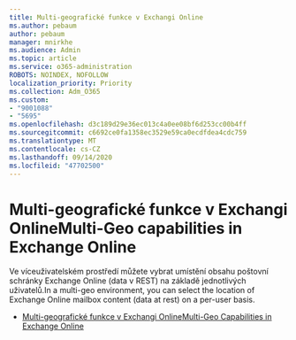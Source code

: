 ```yaml
---
title: Multi-geografické funkce v Exchangi Online
ms.author: pebaum
author: pebaum
manager: mnirkhe
ms.audience: Admin
ms.topic: article
ms.service: o365-administration
ROBOTS: NOINDEX, NOFOLLOW
localization_priority: Priority
ms.collection: Adm_O365
ms.custom:
- "9001088"
- "5695"
ms.openlocfilehash: d3c189d29e36ec013c4a0ee08bf6d253cc00b4ff
ms.sourcegitcommit: c6692ce0fa1358ec3529e59ca0ecdfdea4cdc759
ms.translationtype: MT
ms.contentlocale: cs-CZ
ms.lasthandoff: 09/14/2020
ms.locfileid: "47702500"
---
```

# <a name="multi-geo-capabilities-in-exchange-online"></a><span data-ttu-id="76055-102">Multi-geografické funkce v Exchangi Online</span><span class="sxs-lookup"><span data-stu-id="76055-102">Multi-Geo capabilities in Exchange Online</span></span>

<span data-ttu-id="76055-103">Ve víceuživatelském prostředí můžete vybrat umístění obsahu poštovní schránky Exchange Online (data v REST) na základě jednotlivých uživatelů.</span><span class="sxs-lookup"><span data-stu-id="76055-103">In a multi-geo environment, you can select the location of Exchange Online mailbox content (data at rest) on a per-user basis.</span></span>
- [<span data-ttu-id="76055-104">Multi-geografické funkce v Exchangi Online</span><span class="sxs-lookup"><span data-stu-id="76055-104">Multi-Geo Capabilities in Exchange Online</span></span>](https://docs.microsoft.com/office365/enterprise/multi-geo-capabilities-in-exchange-online)
